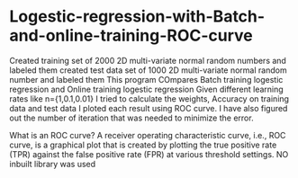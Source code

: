 # Logestic-regression-with-Batch-and-online-training-ROC-curve
Created training set of 2000 2D multi-variate normal random numbers and labeled them 
created test data set of 1000 2D multi-variate normal random number and labeled them 
This program COmpares Batch training logestic regression and Online training logestic regression
Given different learning rates like n={1,0.1,0.01} I tried to calculate the weights, Accuracy on training data and test data
I ploted each result using ROC curve. 
I have also figured out the number of iteration that was needed to minimize the error. 
 
 What is an ROC curve?
A receiver operating characteristic curve, i.e., ROC curve, is a graphical plot that is created by plotting the true positive rate (TPR) against the false positive rate (FPR) at various threshold settings.
NO inbuilt library was used
